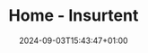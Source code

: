 ---
title: "Home - Insurtent"
date: 2024-09-03T15:43:47+01:00
type: docs
cascade:
  type: "docs"
menu:
  main:
    weight: 1
    identifier: "Home - Insurtent"
---